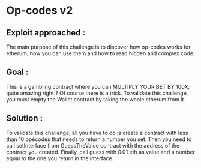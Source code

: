 # Op-codes v2

## Exploit approached :

The main purpose of this challenge is to discover how op-codes works for etherum, how you can use them and how to read hidden and complex code.

## Goal :

This is a gambling contract where you can MULTIPLY YOUR BET BY 100X, quite amazing right ? Of course there is a trick.
To validate this challenge, you must empty the Wallet contract by taking the whole etherum from it.

## Solution :

To validate this challenge, all you have to do is create a contract with less than 10 opècodes that needs to return a number you set. Then you need to call setInterface from GuessTheValue contract with the address of the contract you created. Finally, call guess with 0.01 eth as value and a number equal to the one you return in the interface.